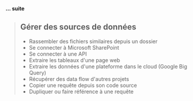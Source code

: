 **... suite**

> ## **Gérer des sources de données**
> 
> * Rassembler des fichiers similaires depuis un dossier
> * Se connecter à Microsoft SharePoint
> * Se connecter à une API
> * Extraire les tableaux d'une page web
> * Extraire les données d'une plateforme dans le cloud (Google Big Query)
> * Récupérer des data flow d'autres projets
> * Copier une requête depuis son code source
> * Dupliquer ou faire référence à une requête